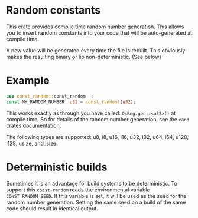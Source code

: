 # Random constants
This crate provides compile time random number generation.
This allows you to insert random constants into your code that will be auto-generated at compile time.

A new value will be generated every time the file is rebuilt.
This obviously makes the resulting binary or lib non-deterministic. (See below)

# Example 

```rust
use const_random::const_random  ;
const MY_RANDOM_NUMBER: u32 = const_random!(u32);
```
This works exactly as through you have called: `OsRng.gen::<u32>()` at compile time.
So for details of the random number generation, see the `rand` crates documentation.

The following types are supported: u8, i8, u16, i16, u32, i32, u64, i64, u128, i128, usize, and isize. 

# Deterministic builds

Sometimes it is an advantage for build systems to be deterministic. To support this `const-random` reads the environmental
variable `CONST_RANDOM_SEED`. If this variable is set, it will be used as the seed for the random number generation.
Setting the same seed on a build of the same code should result in identical output.

